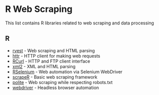 # R Web Scraping

This list contains R libraries related to web scraping and data processing

## R
* [rvest](https://cran.r-project.org/package=rvest) - Web scraping and HTML parsing
* [httr](https://cran.r-project.org/package=httr) - HTTP client for making web requests
* [RCurl](https://cran.r-project.org/package=RCurl) - HTTP and FTP client interface
* [xml2](https://cran.r-project.org/package=xml2) - XML and HTML parsing
* [RSelenium](https://cran.r-project.org/package=RSelenium) - Web automation via Selenium WebDriver
* [scrapeR](https://cran.r-project.org/package=scrapeR) - Basic web scraping framework
* [polite](https://cran.r-project.org/package=polite) - Web scraping while respecting robots.txt
* [webdriver](https://cran.r-project.org/package=webdriver) - Headless browser automation
